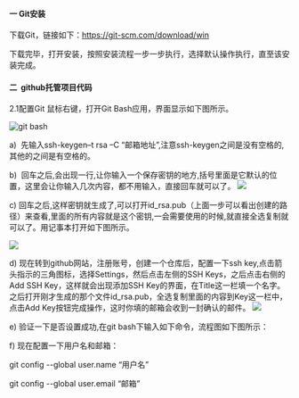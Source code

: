#### 一 Git安装
下载Git，链接如下：https://git-scm.com/download/win

下载完毕，打开安装，按照安装流程一步一步执行，选择默认操作执行，直至该安装完成。

#### 二  github托管项目代码
2.1配置Git
鼠标右键，打开Git Bash应用，界面显示如下图所示。

![git bash](https://img-blog.csdn.net/20161103204657777)

a)  先输入ssh-keygen–t rsa –C “邮箱地址”,注意ssh-keygen之间是没有空格的,其他的之间是有空格的。


b)  回车之后,会出现一行,让你输入一个保存密钥的地方,括号里面是它默认的位置，这里会让你输入几次内容，都不用输入，直接回车就可以了。
![](https://img-blog.csdn.net/20161103204750140)

c) 回车之后,这样密钥就生成了,可以打开id_rsa.pub（上面一步可以看出创建的路径）来查看,里面的所有内容就是这个密钥,一会需要使用的时候,就直接全选复制就可以了。用记事本打开如下图所示。

![](https://img-blog.csdn.net/20161103204841188)

d) 现在转到github网站，注册账号，创建一个仓库后，配置一下ssh key,点击箭头指示的三角图标，选择Settings，然后点击左侧的SSH Keys，之后点击右侧的Add SSH Key，这样就会出现添加SSH Key的界面，在Title这一栏填一个名字。之后打开刚才生成的那个文件id_rsa.pub，全选复制里面的内容到Key这一栏中，点击Add Key按钮完成操作，这时你填的邮箱会收到一封确认的邮件。
![](https://img-blog.csdn.net/20161103205155982)


e) 验证一下是否设置成功,在git bash下输入如下命令，流程图如下图所示：

f) 现在配置一下用户名和邮箱：

git config --global user.name “用户名”

git config --global user.email “邮箱”



 

 

 